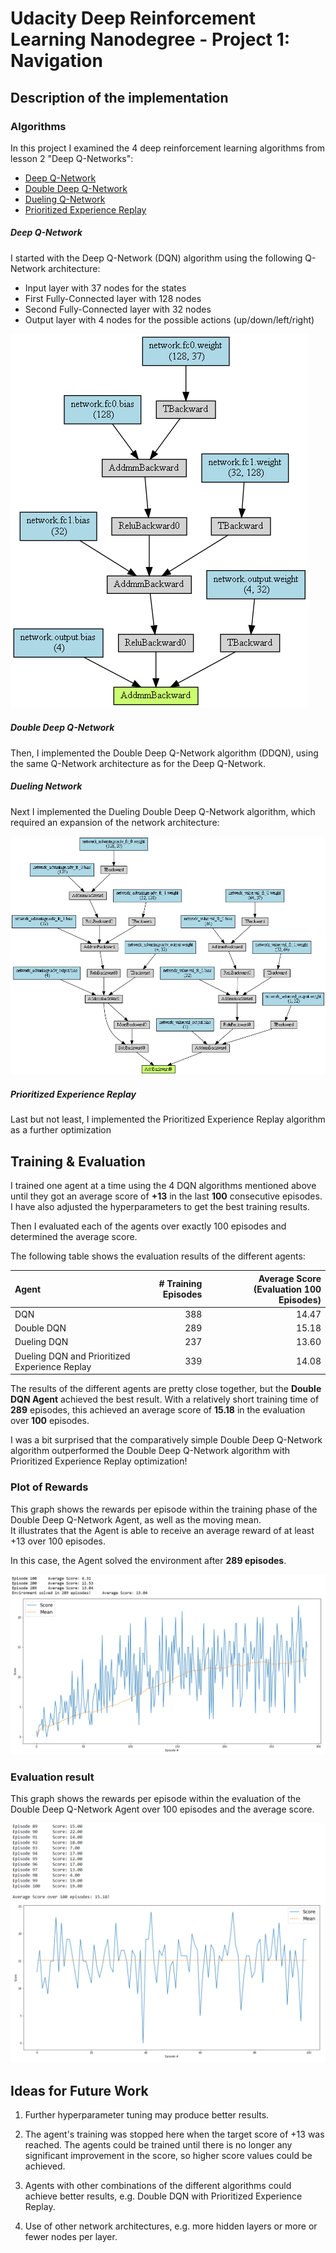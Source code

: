 # Udacity Deep Reinforcement Learning Nanodegree - Project 1: Navigation

## Description of the implementation

### Algorithms
In this project I examined the 4 deep reinforcement learning algorithms from lesson 2 "Deep Q-Networks":

* [Deep Q-Network](https://storage.googleapis.com/deepmind-media/dqn/DQNNaturePaper.pdf)
* [Double Deep Q-Network](https://arxiv.org/abs/1509.06461)
* [Dueling Q-Network](https://arxiv.org/abs/1511.06581)
* [Prioritized Experience Replay](https://arxiv.org/abs/1511.05952)

##### Deep Q-Network
I started with the Deep Q-Network (DQN) algorithm using the following Q-Network architecture:  

- Input layer with 37 nodes for the states
- First Fully-Connected layer with 128 nodes
- Second Fully-Connected layer with 32 nodes
- Output layer with 4 nodes for the possible actions (up/down/left/right)
  
![](./resources/DQN-Agent-Network.png) 

##### Double Deep Q-Network
Then, I implemented the Double Deep Q-Network algorithm (DDQN), using the same Q-Network architecture as for the Deep Q-Network.

##### Dueling Network
Next I implemented the Dueling Double Deep Q-Network algorithm, which required an expansion of the network architecture:

![](./resources/Dueling-DQN-Agent-Network.png)  

##### Prioritized Experience Replay
Last but not least, I implemented the Prioritized Experience Replay algorithm as a further optimization  

## Training & Evaluation

I trained one agent at a time using the 4 DQN algorithms mentioned above until they got an average score of **+13** in the last **100** consecutive episodes. 
I have also adjusted the hyperparameters to get the best training results.

Then I evaluated each of the agents over exactly 100 episodes and determined the average score.

The following table shows the evaluation results of the different agents:

Agent                                         | # Training Episodes | Average Score (Evaluation 100 Episodes) 
:---------------------------------------------| ------------------: | ---------------------------------------: 
DQN                                           | 388                 | 14.47 
Double DQN                                    | 289                 | 15.18  
Dueling DQN                                   | 237                 | 13.60  
Dueling DQN and Prioritized Experience Replay | 339                 | 14.08  


The results of the different agents are pretty close together, but the **Double DQN Agent** achieved the best result. 
With a relatively short training time of **289** episodes, this achieved an average score of **15.18** in the evaluation over **100** episodes.

I was a bit surprised that the comparatively simple Double Deep Q-Network algorithm outperformed the Double Deep Q-Network algorithm with Prioritized Experience Replay optimization!

### Plot of Rewards
This graph shows the rewards per episode within the training phase of the Double Deep Q-Network Agent, as well as the moving mean.  
It illustrates that the Agent is able to receive an average reward of at least +13 over 100 episodes.  

In this case, the Agent solved the environment after **289 episodes**.

![](./resources/Training_Result_Double_DQN_Agent.png)


### Evaluation result 
This graph shows the rewards per episode within the evaluation of the Double Deep Q-Network Agent over 100 episodes and the average score.

![](./resources/Evaluation_Result_Double_DQN_Agent.png)

## Ideas for Future Work

1. Further hyperparameter tuning may produce better results. 
   

2. The agent's training was stopped here when the target score of +13 was reached. The agents could be trained until there is no longer any significant improvement in the score, so higher score values could be achieved.  


3. Agents with other combinations of the different algorithms could achieve better results, e.g. Double DQN with Prioritized Experience Replay.


4. Use of other network architectures, e.g. more hidden layers or more or fewer nodes per layer.

